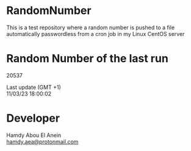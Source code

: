 # RandomNumber    
This is a test repository where a random number is pushed to a file automatically passwordless from a cron job in my Linux CentOS server    
# Random Number of the last run   
20537
      
Last update (GMT +1)    
11/03/23 18:00:02
# Developer    
Hamdy Abou El Anein   
hamdy.aea@protonmail.com
